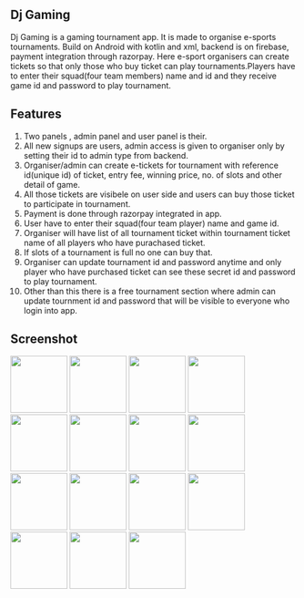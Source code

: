 ## Dj Gaming
Dj Gaming is a gaming tournament app. It is made to organise e-sports tournaments. Build on Android with kotlin and xml, backend is on firebase, payment integration through razorpay.
Here e-sport organisers can create tickets so that only those who buy ticket can play tournaments.Players have to enter their squad(four team members) name and id and they receive game id and password to play tournament.

## Features
1. Two panels , admin panel and user panel is their.
2. All new signups are users, admin access is given to organiser only by setting their id to admin type from backend.
3. Organiser/admin can create e-tickets for tournament with reference id(unique id) of ticket, entry fee, winning price, no. of slots and other detail of game.
4. All those tickets are visibele on user side and users can buy those ticket to participate in tournament.
5. Payment is done through razorpay integrated in app.
6. User have to enter their squad(four team player) name and game id.
7. Organiser will have list of all tournament ticket within tournament ticket name of all players who have purachased ticket.
8. If slots of a tournament is full no one can buy that.
9. Organiser can update tournament id and password anytime and only player who have purchased ticket can see these secret id and password to play tournament.
10. Other than this there is a free tournament section where admin can update tournment id and password that will be visible to everyone who login into app.

## Screenshot
<img src="https://github.com/Ayush16Raj/Dj-Gaming/assets/101800577/935406f2-b68e-4d97-9eac-32d675667807" width="100">
<img src="https://github.com/Ayush16Raj/Dj-Gaming/assets/101800577/706ba2e9-9e6d-45e8-b0fb-be8d8902427c" width="100">
<img src="https://github.com/Ayush16Raj/Dj-Gaming/assets/101800577/74d72b4b-e759-4657-ae97-9d752185721f" width="100">
<img src="https://github.com/Ayush16Raj/Dj-Gaming/assets/101800577/4047c2e4-146b-461a-8ce1-10d604ab7b7e" width="100">
<img src="https://github.com/Ayush16Raj/Dj-Gaming/assets/101800577/d0b20742-36d3-44a0-90ad-4e9e56addc6c" width="100">
<img src="https://github.com/Ayush16Raj/Dj-Gaming/assets/101800577/d00b037c-b9e0-41b4-aa9a-a9efc0b3e48c" width="100">
<img src="https://github.com/Ayush16Raj/Dj-Gaming/assets/101800577/43ca0b10-e05e-4de7-893a-38cef9505ad5" width="100">
<img src="https://github.com/Ayush16Raj/Dj-Gaming/assets/101800577/1d4c3802-6eaf-40a1-8845-3140376bcaeb" width="100">
<img src="https://github.com/Ayush16Raj/Dj-Gaming/assets/101800577/8aa5a186-8e1c-4d0c-9749-b45cd47a4522" width="100">
<img src="https://github.com/Ayush16Raj/Dj-Gaming/assets/101800577/fc0140dd-66f6-48ac-ae16-6461a5d514ff" width="100">
<img src="https://github.com/Ayush16Raj/Dj-Gaming/assets/101800577/0a554c08-8d93-498a-905c-14ecff4abfe8" width="100">
<img src="https://github.com/Ayush16Raj/Dj-Gaming/assets/101800577/e5fb5751-076a-4df8-87dd-9951f7e94818" width="100">
<img src="https://github.com/Ayush16Raj/Dj-Gaming/assets/101800577/a6094b4d-aecc-4aba-958e-e637c44ce287" width="100">
<img src="https://github.com/Ayush16Raj/Dj-Gaming/assets/101800577/e5940a8d-cbe9-4dd6-8f38-1b34e0973f21" width="100">
<img src="https://github.com/Ayush16Raj/Dj-Gaming/assets/101800577/889be1cb-0975-488e-8257-bd99f566e50a" width="100">
